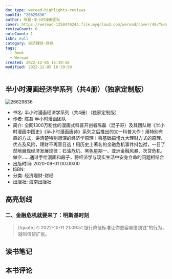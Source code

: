 ```yaml
---
doc_type: weread-highlights-reviews
bookId: "26629836"
author: 陈磊·半小时漫画团队
cover: https://weread-1258476243.file.myqcloud.com/weread/cover/46/YueWen_26629836/t7_YueWen_26629836.jpg
reviewCount: 0
noteCount: 1
isbn: null
category: 经济理财-财经
tags:
  - Book
  - Weread
created: 2022-12-05 16:39:58
modified: 2022-12-05 16:39:58
---
```


## 半小时漫画经济学系列（共4册）（独家定制版）

![26629836](https://weread-1258476243.file.myqcloud.com/weread/cover/46/YueWen_26629836/t7_YueWen_26629836.jpg)
- 书名: 半小时漫画经济学系列（共4册）（独家定制版）
- 作者: 陈磊·半小时漫画团队
- 简介: 全网1300万粉丝的漫画式科普开创者陈磊（混子哥）及其团队继《半小时漫画中国史》《半小时漫画唐诗》系列之后推出的又一科普大作！用特别有趣的方式，讲清楚特别艰深的经济学原理！零基础搞懂九大理财方式的原理、优点及风险，理财不再盲目选！用历史上著名的金融危机事件抖包袱，一目了然地展现经济发展规律：石油危机、黑色星期一、亚洲金融风暴、次贷危机、做空……通过手绘漫画和段子，将经济学与现实生活中安身立命的问题相结合
- 出版时间: 2020-09-01 00:00:00
- ISBN: 
- 分类: 经济理财-财经
- 出版社: 海南出版社

## 高亮划线

### 二、金融危机就要来了：明斯基时刻


> [!quote] ⏱ 2022-10-11 21:09:51
> 银行降低标准让你更容易借到钱”的行为，就叫信贷扩张。
 



## 读书笔记


## 本书评论

